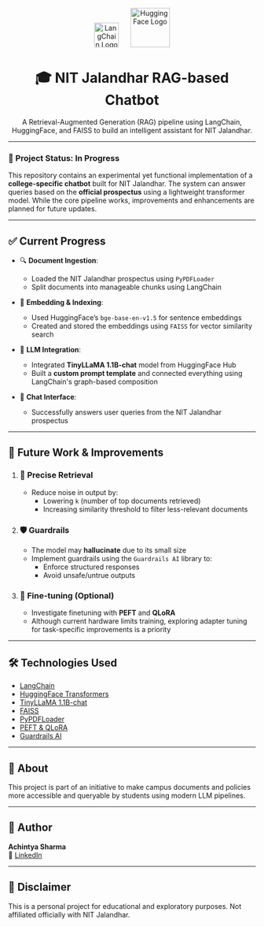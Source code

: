<p align="center">
   <img src="https://registry.npmmirror.com/@lobehub/icons-static-png/1.51.0/files/dark/langchain-color.png" alt="LangChain Logo" height="50" style="margin-top:10px;">
  &nbsp;&nbsp;&nbsp;&nbsp;
  <img src="https://huggingface.co/front/assets/huggingface_logo-noborder.svg" alt="HuggingFace Logo" height="80">
</p>

<h1 align="center">🎓 NIT Jalandhar RAG-based Chatbot</h1>

<p align="center">A Retrieval-Augmented Generation (RAG) pipeline using LangChain, HuggingFace, and FAISS to build an intelligent assistant for NIT Jalandhar.</p>

---

### 🚧 Project Status: In Progress

This repository contains an experimental yet functional implementation of a **college-specific chatbot** built for NIT Jalandhar. The system can answer queries based on the **official prospectus** using a lightweight transformer model. While the core pipeline works, improvements and enhancements are planned for future updates.

---

## ✅ Current Progress

- 🔍 **Document Ingestion**:
  - Loaded the NIT Jalandhar prospectus using `PyPDFLoader`
  - Split documents into manageable chunks using LangChain

- 🧠 **Embedding & Indexing**:
  - Used HuggingFace’s `bge-base-en-v1.5` for sentence embeddings
  - Created and stored the embeddings using `FAISS` for vector similarity search

- 🤖 **LLM Integration**:
  - Integrated **TinyLLaMA 1.1B-chat** model from HuggingFace Hub
  - Built a **custom prompt template** and connected everything using LangChain's graph-based composition

- 💬 **Chat Interface**:
  - Successfully answers user queries from the NIT Jalandhar prospectus

---

## 🔮 Future Work & Improvements

1. ### 🎯 **Precise Retrieval**
   - Reduce noise in output by:
     - Lowering `k` (number of top documents retrieved)
     - Increasing similarity threshold to filter less-relevant documents

2. ### 🛡️ **Guardrails**
   - The model may **hallucinate** due to its small size
   - Implement guardrails using the `Guardrails AI` library to:
     - Enforce structured responses
     - Avoid unsafe/untrue outputs

3. ### 🔧 **Fine-tuning (Optional)**
   - Investigate finetuning with **PEFT** and **QLoRA**
   - Although current hardware limits training, exploring adapter tuning for task-specific improvements is a priority

---

## 🛠️ Technologies Used

- [LangChain](https://github.com/langchain-ai/langchain)
- [HuggingFace Transformers](https://huggingface.co)
- [TinyLLaMA 1.1B-chat](https://huggingface.co/cnlp/TinyLlama-1.1B-Chat-v1.0)
- [FAISS](https://github.com/facebookresearch/faiss)
- [PyPDFLoader](https://python.langchain.com/docs/modules/data_connection/document_loaders/pdf)
- [PEFT & QLoRA](https://huggingface.co/blog/peft)
- [Guardrails AI](https://github.com/ShreyaR/guardrails)

---

## 📌 About

This project is part of an initiative to make campus documents and policies more accessible and queryable by students using modern LLM pipelines.

---

## 👤 Author

**Achintya Sharma**  
🔗 [LinkedIn](https://www.linkedin.com/in/achintyasharma47)

---

## 📌 Disclaimer

This is a personal project for educational and exploratory purposes. Not affiliated officially with NIT Jalandhar.
